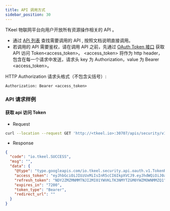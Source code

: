 ```yaml
---
title: API 调用方式
sidebar_position: 30
---
```


TKeel 物联网平台向用户开放所有资源操作相关的 API 。 
- 通过 [APi 列表](.) 查找需要调用的 API , 按照文档说明直接调用。
- 若调用的 API 需要鉴权，请在调用 API 之前，先通过 [OAuth Token 接口](https://docs.tkeel.io/api/rudder/method_OauthToken) 获取 API 访问 Token<access_token>。
<access_token> 将作为 http header，包含在每一个请求中发送，请求头 key 为 Authorization，value 为 Bearer <access_token>。

HTTP Authorization 请求头格式（不包含尖括号）:
```
Authorization: Bearer <access_token>
```

### API 请求样例

#### 获取 api 访问 Token
- Request
```bash
curl --location --request GET 'http://<tkeel.io>:30707/apis/security/v1/oauth/<tenant_id>/token?grant_type=password&username=<username>&password=<password>'
```
- Response
```json
{
  "code": "io.tkeel.SUCCESS",
  "msg": "",
  "data": {
    "@type": "type.googleapis.com/io.tkeel.security.api.oauth.v1.TokenResponse",
    "access_token": "eyJhbGciOiJIUzUxMiIsInR5cCI6IkpXVCJ9.eyJhdWQiOiJ0a2VlbCIsImV4cCI6MTY1NTIwMTkzNCwic3ViIjoidXNyLWFmNDEzNWMwYzZlMWU0M2QyNDgyYzU0Y2VjOTIifQ.9Mc_AgVXpk_CW5MZuMSV2ux4D6qxlH4vU3DE6JhsCn22WTakvhLvqQqLa1HTaZXE5S-SBviPhWFSFk2gmyqDvw",
    "refresh_token": "NDY2ZMZMNMMTNJI2MI01YWVKLTK3NMYTZGM0YWZMOWNMMZQ1",
    "expires_in": "7200",
    "token_type": "Bearer",
    "redirect_url": ""
  }
}

```


